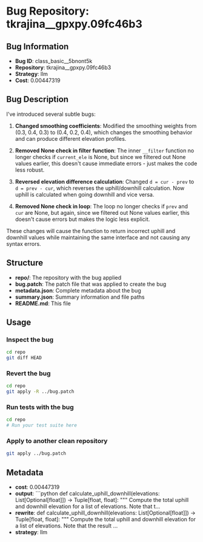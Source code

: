 # Bug Repository: tkrajina__gpxpy.09fc46b3

## Bug Information

- **Bug ID**: class_basic__5bnont5k
- **Repository**: tkrajina__gpxpy.09fc46b3
- **Strategy**: llm
- **Cost**: 0.00447319

## Bug Description

I've introduced several subtle bugs:

1. **Changed smoothing coefficients**: Modified the smoothing weights from (0.3, 0.4, 0.3) to (0.4, 0.2, 0.4), which changes the smoothing behavior and can produce different elevation profiles.

2. **Removed None check in filter function**: The inner `__filter` function no longer checks if `current_ele` is None, but since we filtered out None values earlier, this doesn't cause immediate errors - just makes the code less robust.

3. **Reversed elevation difference calculation**: Changed `d = cur - prev` to `d = prev - cur`, which reverses the uphill/downhill calculation. Now uphill is calculated when going downhill and vice versa.

4. **Removed None check in loop**: The loop no longer checks if `prev` and `cur` are None, but again, since we filtered out None values earlier, this doesn't cause errors but makes the logic less explicit.

These changes will cause the function to return incorrect uphill and downhill values while maintaining the same interface and not causing any syntax errors.

## Structure

- **repo/**: The repository with the bug applied
- **bug.patch**: The patch file that was applied to create the bug
- **metadata.json**: Complete metadata about the bug
- **summary.json**: Summary information and file paths
- **README.md**: This file

## Usage

### Inspect the bug
```bash
cd repo
git diff HEAD
```

### Revert the bug
```bash
cd repo
git apply -R ../bug.patch
```

### Run tests with the bug
```bash
cd repo
# Run your test suite here
```

### Apply to another clean repository
```bash
git apply ../bug.patch
```

## Metadata

- **cost**: 0.00447319
- **output**: ```python
def calculate_uphill_downhill(elevations: List[Optional[float]]) -> Tuple[float, float]:
    """
    Compute the total uphill and downhill elevation for a list of elevations.
    Note that t...
- **rewrite**: def calculate_uphill_downhill(elevations: List[Optional[float]]) -> Tuple[float, float]:
    """
    Compute the total uphill and downhill elevation for a list of elevations.
    Note that the result ...
- **strategy**: llm
